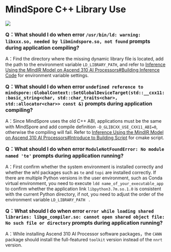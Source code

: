 # MindSpore C++ Library Use

<a href="https://gitee.com/mindspore/docs/blob/r1.1/docs/faq/source_en/mindspore_cpp_library.md" target="_blank"><img src="./_static/logo_source.png"></a>

<font size=3>**Q：What should I do when error `/usr/bin/ld: warning: libxxx.so, needed by libmindspore.so, not found` prompts during application compiling?**</font>

A：Find the directory where the missing dynamic library file is located, add the path to the environment variable `LD_LIBRARY_PATH`, and refer to [Inference Using the MindIR Model on Ascend 310 AI Processors#Building Inference Code](https://www.mindspore.cn/tutorial/inference/en/r1.1/multi_platform_inference_ascend_310_mindir.html#id6) for environment variable settings.

<font size=3>**Q：What should I do when error `undefined reference to mindspore::GlobalContext::SetGlobalDeviceTarget(std::__cxx11::basic_string<char, std::char_traits<char>, std::allocator<char>> const &)` prompts during application compiling?**</font>

A：Since MindSpore uses the old C++ ABI, applications must be the same with MindSpore and add compile definition `-D_GLIBCXX_USE_CXX11_ABI=0`, otherwise the compiling will fail. Refer to [Inference Using the MindIR Model on Ascend 310 AI Processors#Introduce to Building Script](https://www.mindspore.cn/tutorial/inference/en/r1.1/multi_platform_inference_ascend_310_mindir.html#id5) for cmake script.

<font size=3>**Q：What should I do when error `ModuleNotFoundError: No module named 'te'` prompts during application running?**</font>

A：First confirm whether the system environment is installed correctly and whether the whl packages such as `te` and `topi` are installed correctly. If there are multiple Python versions in the user environment, such as Conda virtual environment, you need to execute `ldd name_of_your_executable_app` to confirm whether the application link `libpython3.7m.so.1.0` is consistent with the current Python directory, if not, you need to adjust the order of the environment variable `LD_LIBRARY_PATH ` .

<font size=3>**Q：What should I do when error `error while loading shared libraries: libge_compiler.so: cannot open shared object file: No such file or directory` prompts during application running?**</font>

A：While installing Ascend 310 AI Processor software packages，the `CANN` package should install the full-featured `toolkit` version instead of the `nnrt` version.